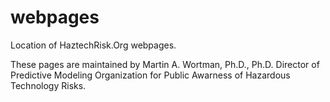# webpages
Location of HaztechRisk.Org webpages.

These pages are maintained by
Martin A. Wortman, Ph.D., Ph.D.
Director of Predictive Modeling
Organization for Public Awarness of Hazardous Technology Risks.
